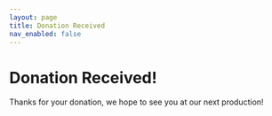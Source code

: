 ```yaml
---
layout: page
title: Donation Received
nav_enabled: false
---
```


<!-- title: Donation Received -->
<!-- categories: pages -->
<!-- tags: support,donation -->
<!-- published: 2021-10-01T17:30:00-05:00 -->
<!-- updated: 2021-10-01T17:30:00-05:00 -->
<!-- summary: Never expectated but always appreciated. -->

# Donation Received!

Thanks for your donation, we hope to see you at our next production!

<!-- EOF -->
